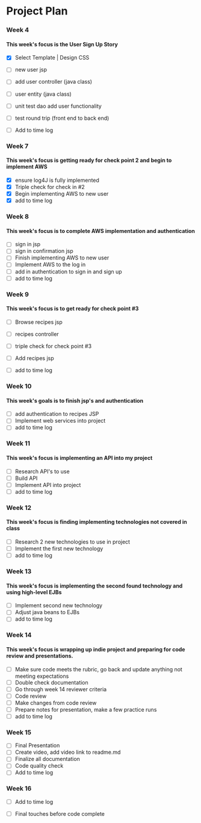 # Project Plan


### Week 4
#### This week's focus is the User Sign Up Story
- [X] Select Template | Design CSS
- [ ] new user jsp
- [ ] add user controller (java class)
- [ ] user entity (java class)
- [ ] unit test dao add user functionality
- [ ] test round trip (front end to back end)
- [ ] Add to time log




### Week 7
#### This week's focus is getting ready for check point 2 and begin to implement AWS

- [X] ensure log4J is fully implemented 
- [X] Triple check for check in #2
- [X] Begin implementing AWS to new user 
- [X] add to time log 

### Week 8
#### This week's focus is to complete AWS implementation and authentication
- [ ] sign in jsp
- [ ] sign in confirmation jsp
- [ ] Finish implementing AWS to new user
- [ ] Implement AWS to the log in
- [ ] add in authentication to sign in and sign up
- [ ] add to time log

### Week 9
#### This week's focus is to get ready for check point #3
- [ ] Browse recipes jsp 
- [ ] recipes controller 
- [ ] triple check for check point #3
- [ ] Add recipes jsp 
- [ ] add to time log


### Week 10
#### This week's goals is to finish jsp's and authentication
- [ ] add authentication to recipes JSP
- [ ] Implement web services into project 
- [ ] add to time log

### Week 11
#### This week's focus is implementing an API into my project
- [ ] Research API's to use 
- [ ] Build API
- [ ] Implement API into project
- [ ] add to time log

### Week 12
#### This week's focus is finding implementing technologies not covered in class
- [ ] Research 2 new technologies to use in project 
- [ ] Implement the first new technology
- [ ] add to time log 

### Week 13
#### This week's focus is implementing the second found technology and using high-level EJBs
- [ ] Implement second new technology
- [ ] Adjust java beans to EJBs
- [ ] add to time log

### Week 14
#### This week's focus is wrapping up indie project and preparing for code review and presentations. 
- [ ] Make sure code meets the rubric, go back and update anything not meeting expectations 
- [ ] Double check documentation
- [ ] Go through week 14 reviewer criteria
- [ ] Code review 
- [ ] Make changes from code review
- [ ] Prepare notes for presentation, make a few practice runs
- [ ] add to time log 

### Week 15
- [ ] Final Presentation
- [ ] Create video, add video link to readme.md
- [ ] Finalize all documentation
- [ ] Code quality check
- [ ] Add to time log

### Week 16
- [ ] Add to time log
- [ ] Final touches before code complete






